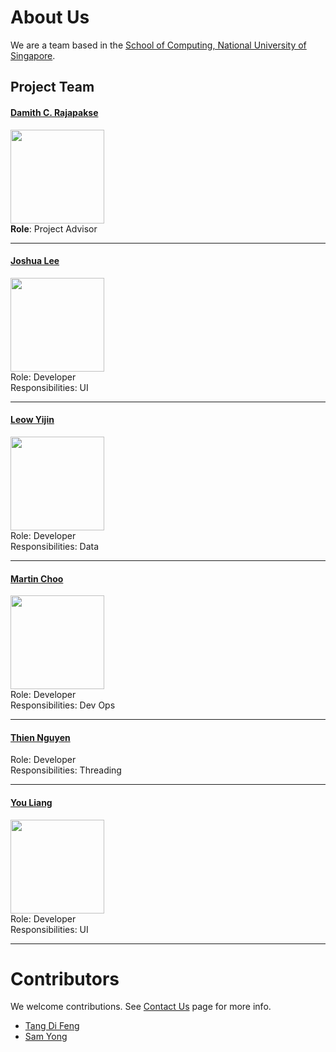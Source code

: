 # About Us

We are a team based in the [School of Computing, National University of Singapore](http://www.comp.nus.edu.sg).

## Project Team

#### [Damith C. Rajapakse](http://www.comp.nus.edu.sg/~damithch) <br>
<img src="images/DamithRajapakse.jpg" width="150"><br>
**Role**: Project Advisor

-----

#### [Joshua Lee](http://github.com/lejolly)
<img src="images/JoshuaLee.jpg" width="150"><br>
Role: Developer <br>
Responsibilities: UI

-----

#### [Leow Yijin](http://github.com/yijinl)
<img src="images/LeowYijin.jpg" width="150"><br>
Role: Developer <br>
Responsibilities: Data

-----

#### [Martin Choo](http://github.com/m133225)
<img src="images/MartinChoo.jpg" width="150"><br>
Role: Developer <br>
Responsibilities: Dev Ops

-----

#### [Thien Nguyen](https://github.com/ndt93)
 Role: Developer <br>
 Responsibilities: Threading

 -----

#### [You Liang](http://github.com/yl-coder)
<img src="images/YouLiang.jpg" width="150"><br>
 Role: Developer <br>
 Responsibilities: UI

 -----

# Contributors

We welcome contributions. See [Contact Us](ContactUs.md) page for more info.

* [Tang Di Feng](https://github.com/CS2103JAN2017-T09-B3/main/pulls)
* [Sam Yong](https://github.com/se-edu/addressbook-level4/pulls?q=is%3Apr+author%3Amauris)
